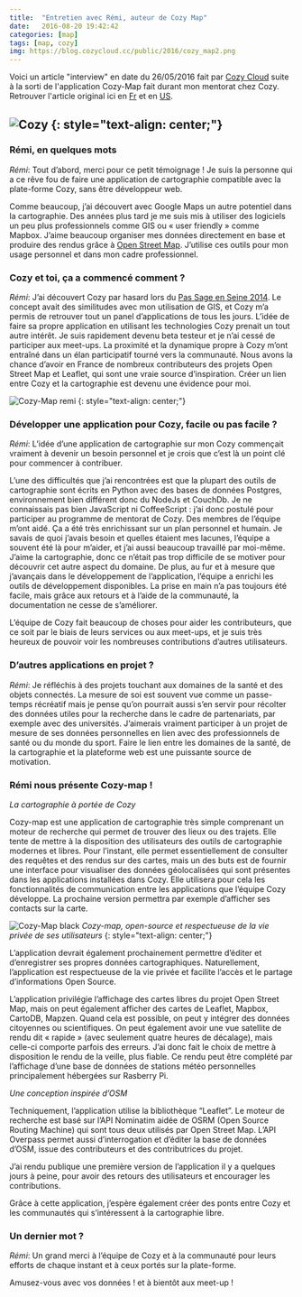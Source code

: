 ```yaml
---
title:  "Entretien avec Rémi, auteur de Cozy Map"
date:   2016-08-20 19:42:42
categories: [map]
tags: [map, cozy]
img: https://blog.cozycloud.cc/public/2016/cozy_map2.png
---
```


Voici un article "interview" en date du 26/05/2016 fait par [Cozy Cloud](https://cozy.io/) suite à la sorti de l'application Cozy-Map fait durant mon mentorat chez Cozy. Retrouver l'article original ici en [Fr](https://blog.cozycloud.cc/post/2016/05/26/Remi-auteur-Cozy-Map) et en [US](https://blog.cozycloud.cc/post/2016/05/26/Remi-Map-application-developer).


![Cozy](../../images/tmp/cozy.png)
{: style="text-align: center;"}
---


### Rémi, en quelques mots
*Rémi*: Tout d’abord, merci pour ce petit témoignage ! Je suis la personne qui a ce rêve fou de faire une application de cartographie compatible avec la plate-forme Cozy, sans être développeur web.

Comme beaucoup, j’ai découvert avec Google Maps un autre potentiel dans la cartographie. Des années plus tard je me suis mis à utiliser des logiciels un peu plus professionnels comme GIS ou « user friendly » comme Mapbox. J’aime beaucoup organiser mes données directement en base et produire des rendus grâce à [Open Street Map](http://www.openstreetmap.org/). J’utilise ces outils pour mon usage personnel et dans mon cadre professionnel.

### Cozy et toi, ça a commencé comment ?
*Rémi*: J’ai découvert Cozy par hasard lors du [Pas Sage en Seine 2014](http://www.pseshsf.org/). Le concept avait des similitudes avec mon utilisation de GIS, et Cozy m’a permis de retrouver tout un panel d’applications de tous les jours. L’idée de faire sa propre application en utilisant les technologies Cozy prenait un tout autre intérêt. Je suis rapidement devenu beta testeur et je n’ai cessé de participer aux meet-ups. La proximité et la dynamique propre à Cozy m’ont entraîné dans un élan participatif tourné vers la communauté. Nous avons la chance d’avoir en France de nombreux contributeurs des projets Open Street Map et Leaflet, qui sont une vraie source d’inspiration. Créer un lien entre Cozy et la cartographie est devenu une évidence pour moi.

![Cozy-Map remi](https://blog.cozycloud.cc/public/2016/remi.jpg)
{: style="text-align: center;"}

### Développer une application pour Cozy, facile ou pas facile ?
*Rémi*: L’idée d’une application de cartographie sur mon Cozy commençait vraiment à devenir un besoin personnel et je crois que c’est là un point clé pour commencer à contribuer.

L’une des difficultés que j’ai rencontrées est que la plupart des outils de cartographie sont écrits en Python avec des bases de données Postgres, environnement bien différent donc du NodeJs et CouchDb. Je ne connaissais pas bien JavaScript ni CoffeeScript : j’ai donc postulé pour participer au programme de mentorat de Cozy. Des membres de l’équipe m’ont aidé. Ça a été très enrichissant sur un plan personnel et humain. Je savais de quoi j’avais besoin et quelles étaient mes lacunes, l’équipe a souvent été là pour m’aider, et j’ai aussi beaucoup travaillé par moi-même. J’aime la cartographie, donc ce n’était pas trop difficile de se motiver pour découvrir cet autre aspect du domaine. De plus, au fur et à mesure que j’avançais dans le développement de l’application, l’équipe a enrichi les outils de développement disponibles. La prise en main n’a pas toujours été facile, mais grâce aux retours et à l’aide de la communauté, la documentation ne cesse de s’améliorer.

L’équipe de Cozy fait beaucoup de choses pour aider les contributeurs, que ce soit par le biais de leurs services ou aux meet-ups, et je suis très heureux de pouvoir voir les nombreuses contributions d’autres utilisateurs.

### D’autres applications en projet ?
*Rémi*: Je réfléchis à des projets touchant aux domaines de la santé et des objets connectés. La mesure de soi est souvent vue comme un passe-temps récréatif mais je pense qu’on pourrait aussi s’en servir pour récolter des données utiles pour la recherche dans le cadre de partenariats, par exemple avec des universités. J’aimerais vraiment participer à un projet de mesure de ses données personnelles en lien avec des professionnels de santé ou du monde du sport. Faire le lien entre les domaines de la santé, de la cartographie et la plateforme web est une puissante source de motivation.

### Rémi nous présente Cozy-map !
*La cartographie à portée de Cozy*

Cozy-map est une application de cartographie très simple comprenant un moteur de recherche qui permet de trouver des lieux ou des trajets. Elle tente de mettre à la disposition des utilisateurs des outils de cartographie modernes et libres. Pour l’instant, elle permet essentiellement de consulter des requêtes et des rendus sur des cartes, mais un des buts est de fournir une interface pour visualiser des données géolocalisées qui sont présentes dans les applications installées dans Cozy. Elle utilisera pour cela les fonctionnalités de communication entre les applications que l’équipe Cozy développe. La prochaine version permettra par exemple d’afficher ses contacts sur la carte.

![Cozy-Map black](https://blog.cozycloud.cc/public/2016/cozy_map2.png)
*Cozy-map, open-source et respectueuse de la vie privée de ses utilisateurs*
{: style="text-align: center;"}

L’application devrait également prochainement permettre d’éditer et d’enregistrer ses propres données cartographiques. Naturellement, l’application est respectueuse de la vie privée et facilite l’accès et le partage d’informations Open Source.

L’application privilégie l’affichage des cartes libres du projet Open Street Map, mais on peut également afficher des cartes de Leaflet, Mapbox, CartoDB, Mapzen. Quand cela est possible, on peut y intégrer des données citoyennes ou scientifiques. On peut également avoir une vue satellite de rendu dit « rapide » (avec seulement quatre heures de décalage), mais celle-ci comporte parfois des erreurs. J’ai donc fait le choix de mettre à disposition le rendu de la veille, plus fiable. Ce rendu peut être complété par l’affichage d’une base de données de stations météo personnelles principalement hébergées sur Rasberry Pi.

*Une conception inspirée d’OSM*

Techniquement, l’application utilise la bibliothèque “Leaflet”. Le moteur de recherche est basé sur l’API Nominatim aidée de OSRM (Open Source Routing Machine) qui sont tous deux utilisés par Open Street Map. L’API Overpass permet aussi d’interrogation et d’éditer la base de données d’OSM, issue des contributeurs et des contributrices du projet.

J’ai rendu publique une première version de l’application il y a quelques jours à peine, pour avoir des retours des utilisateurs et encourager les contributions.

Grâce à cette application, j’espère également créer des ponts entre Cozy et les communautés qui s’intéressent à la cartographie libre.

### Un dernier mot ?
*Rémi*: Un grand merci à l’équipe de Cozy et à la communauté pour leurs efforts de chaque instant et à ceux portés sur la plate-forme.

Amusez-vous avec vos données ! et à bientôt aux meet-up !
